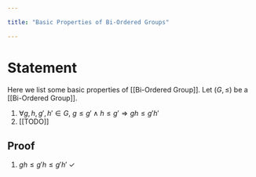 ```yaml
---

title: "Basic Properties of Bi-Ordered Groups"

---
```

# Statement
Here we list some basic properties of [[Bi-Ordered Group]]. Let $(G, \leq)$ be a [[Bi-Ordered Group]].
1. $\forall g,h,g',h' \in G$, $g \leq g' \wedge h \leq g' \Rightarrow gh \leq g'h'$ 
2. [[TODO]]

## Proof
1. $gh \leq g'h \leq g'h'$ $\checkmark$